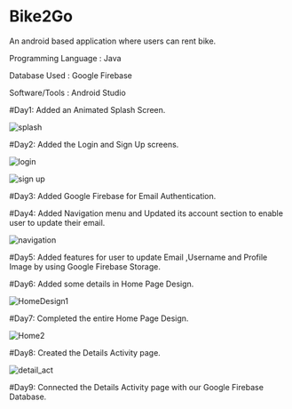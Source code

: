 # Bike2Go
An android based application where users can rent bike.

Programming Language : Java

Database Used : Google Firebase 

Software/Tools : Android Studio

#Day1: Added an Animated Splash Screen.

![splash](https://user-images.githubusercontent.com/92950796/236668086-7c2ecb27-9dea-42f4-bdd0-09d2bfa2388d.jpg)

#Day2: Added the Login and Sign Up screens.

![login](https://user-images.githubusercontent.com/92950796/236668107-f35bcdc9-3f8e-4b58-9d32-26a01987583f.jpg)

![sign up](https://user-images.githubusercontent.com/92950796/236668117-8825c140-972d-437b-9c8c-334067677f4b.jpg)

#Day3: Added Google Firebase for Email Authentication.

#Day4: Added Navigation menu and Updated its account section to enable user to update their email.

![navigation](https://user-images.githubusercontent.com/92950796/236835128-8e701670-815f-4cef-9df0-108868e12438.jpg)

#Day5: Added features for user to update Email ,Username and Profile Image by using Google Firebase Storage. 

#Day6: Added some details in Home Page Design.

![HomeDesign1](https://github.com/imvish21/Bike2Go/assets/92950796/d834943e-14e7-4d4a-92c1-338ea70179f1)

#Day7: Completed the entire Home Page Design.

![Home2](https://github.com/imvish21/Bike2Go/assets/92950796/60f110b8-26d2-4363-8970-c4e78164bb86)

#Day8: Created the Details Activity page.

![detail_act](https://github.com/imvish21/Bike2Go/assets/92950796/9f236fb6-901e-4ba0-9638-a7856f958731)

#Day9: Connected the Details Activity page with our Google Firebase Database.




